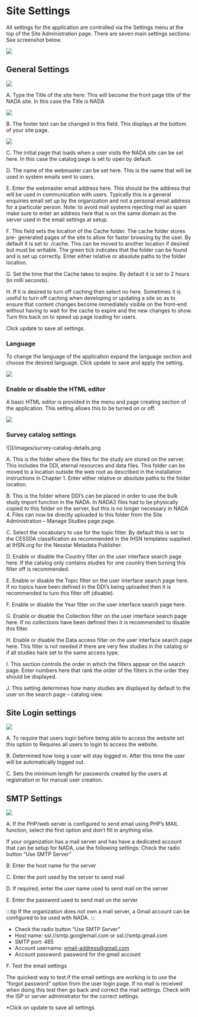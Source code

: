 # Site Settings

All settings for the application are controlled via the Settings menu at the top of the Site Administration page. There are seven main settings sections: See screenshot below.

![](/images/site-configuration.png)

## General Settings

![](/images/general-site-settings.png)

A.	Type the Title of the site here: This will become the front page title of the NADA site. In this case the Title is NADA

![](/images/nada-title.png)
 
B.	The footer text can be changed in this field. This displays at the bottom of your site page.

![](/images/nada-footer.png)

C.	The initial page that loads when a user visits the NADA site can be set here. In this case the catalog page is set to open by default. 

D.	The name of the webmaster can be set here. This is the name that will be used in system emails sent to users.

E.	Enter the webmaster email address here. This should be the address that will be used in communication with users. Typically this is a general enquiries email set up by the organization and not a personal email address for a particular person. Note: to avoid mail systems rejecting mail as spam make sure to enter an address here that is on the same domain as the server used in the email settings at setup. 

F.	This field sets the location of the Cache folder. The cache folder stores pre- generated pages of the site to allow for faster browsing by the user. By default it is set to ./cache. This can be moved to another location if desired but must be writable. The green tick indicates that the folder can be found and is set up correctly. Enter either relative or absolute paths to the folder location.

G.	Set the time that the Cache takes to expire. By default it is set to 2 hours (in milli seconds).

H.	If it is desired to turn off caching then select no here. Sometimes it is useful to turn off caching when developing or updating a site so as to ensure that content changes become immediately visible on the front-end without having to wait for the cache to expire and the new changes to show. Turn this back on to speed up page loading for users.

Click update to save all settings.


### Language

To change the language of the application expand the language section and choose the desired language. Click update to save and apply the setting.

![](/images/language-configuration.png)
 
### Enable or disable the HTML editor

A basic HTML editor is provided in the menu and page creating section of the application. This setting allows this to be turned on or off.

![](/images/html-setting.png)

### Survey catalog settings

![](/images/survey-catalog-details.png

A.	This is the folder where the files for the study are stored on the server. This includes the DDI, eternal resources and data files. This folder can be moved to a location outside the web root as described in the installation instructions in Chapter 1. Enter either relative or absolute paths to the folder location.

B.	This is the folder where DDI’s can be placed in order to use the bulk study import function in the NADA. In NADA3 files had to be physically copied to this folder on the server, but this is no longer necessary in NADA 4. Files can now be directly uploaded to this folder from the Site Administration – Manage Studies page page.

C.	Select the vocabulary to use for the topic filter. By default this is set to the CESSDA classification as recommended in the IHSN templates supplied at IHSN.org for the Nesstar Metadata Publisher.

D.	Enable or disable the Country filter on the user interface search page here. If the catalog only contains studies for one country then turning this filter off is recommended.

E.	Enable or disable the Topic filter on the user interface search page here. If no topics have been defined in the DDI’s being uploaded then it is recommended to turn this filter off (disable).

F.	Enable or disable the Year filter on the user interface search page here.

G.	Enable or disable the Collection filter on the user interface search page here. If no collections have been defined then it is recommended to disable this filter.

H.	Enable or disable the Data access filter on the user interface search page here. This filter is not needed if there are very few studies in the catalog or if all studies hare set to the same access type.

I.	This section controls the order in which the filters appear on the search page. Enter numbers here that rank the order of the filters in the order they should be displayed.

J.	This setting determines how many studies are displayed by default to the user on the search page – catalog view.


## Site Login settings

![](/images/site-login.png)

A.	To require that users login before being able to access the website set this option to Requires all users to login to access the website.

B.	Determined how long a user will stay logged in. After this time the user will be automatically logged out.

C.	Sets the minimum length for passwords created by the users at registration or for manual user creation.



## SMTP Settings

![](/images/smtp-settings-example.png)

A.	If the PHP/web server is configured to send email using PHP’s MAIL function, select the first option and don’t fill in anything else.

If your organization has a mail server and has have a dedicated account that can be setup for NADA, use the following settings: Check the radio button “Use SMTP Server”

B.	Enter the host name for the server

C.	Enter the port used by the server to send mail

D.	If required, enter the user name used to send mail on the server

E.	Enter the password used to send mail on the server

:::tip
If the organization does not own a mail server, a Gmail account can be configured to be used with NADA.
:::

* Check the radio button “Use SMTP Server”
* Host name:  ssl://smtp.googlemail.com or ssl://smtp.gmail.com
* SMTP port: 465
* Account username: email-address@gmail.com
* Account password: password for the gmail account

F. Test the email settings

The quickest way to test if the email settings are working is to use the “forgot password” option from the user login page. If no mail is received when doing this test then go back and correct the mail settings. Check with the ISP or server administrator for the correct settings.

*Click on update to save all settings

